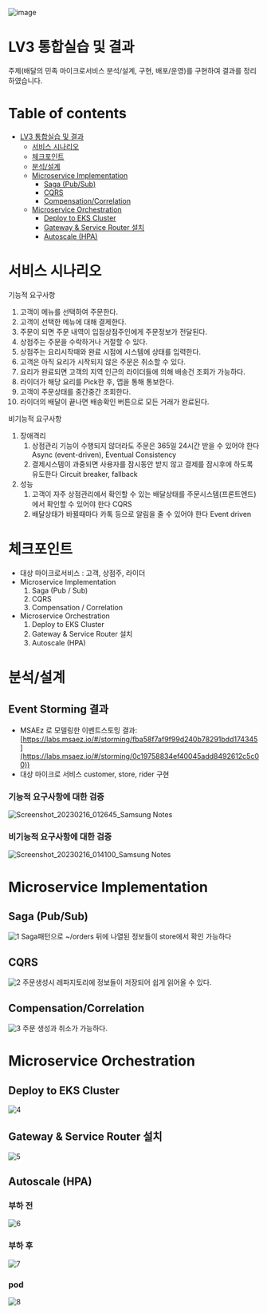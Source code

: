 
![image](https://user-images.githubusercontent.com/487999/79708354-29074a80-82fa-11ea-80df-0db3962fb453.png)

# LV3 통합실습 및 결과

주제(배달의 민족 마이크로서비스 분석/설계, 구현, 배포/운영)를 구현하여 결과를 정리하였습니다.



# Table of contents

- [LV3 통합실습 및 결과](#lv3-통합실습-및-결과)
  - [서비스 시나리오](#서비스-시나리오)
  - [체크포인트](#체크포인트)
  - [분석/설계](#분석설계)
  - [Microservice Implementation](#microservice-implementation)
    - [Saga (Pub/Sub)](#saga-pubsub)
    - [CQRS](#cqrs)
    - [Compensation/Correlation](#compensationcorrelation)
  - [Microservice Orchestration](#microservice-orchestration)
    - [Deploy to EKS Cluster](#deploy-to-eks-cluster)
    - [Gateway & Service Router 설치](#gateway--service-router-설치)
    - [Autoscale (HPA)](#autoscale-hpa)

# 서비스 시나리오

기능적 요구사항
1. 고객이 메뉴를 선택하여 주문한다.
2. 고객이 선택한 메뉴에 대해 결제한다.
3. 주문이 되면 주문 내역이 입점상점주인에게 주문정보가 전달된다.
4. 상점주는 주문을 수락하거나 거절할 수 있다.
5. 상점주는 요리시작때와 완료 시점에 시스템에 상태를 입력한다.
6. 고객은 아직 요리가 시작되지 않은 주문은 취소할 수 있다.
7. 요리가 완료되면 고객의 지역 인근의 라이더들에 의해 배송건 조회가 가능하다.
8. 라이더가 해당 요리를 Pick한 후, 앱을 통해 통보한다.
9. 고객이 주문상태를 중간중간 조회한다.
10. 라이더의 배달이 끝나면 배송확인 버튼으로 모든 거래가 완료된다.


비기능적 요구사항
1. 장애격리
    1. 상점관리 기능이 수행되지 않더라도 주문은 365일 24시간 받을 수 있어야 한다  Async (event-driven), Eventual Consistency
    2. 결제시스템이 과중되면 사용자를 잠시동안 받지 않고 결제를 잠시후에 하도록 유도한다  Circuit breaker, fallback
2. 성능
    1. 고객이 자주 상점관리에서 확인할 수 있는 배달상태를 주문시스템(프론트엔드)에서 확인할 수 있어야 한다  CQRS
    2. 배달상태가 바뀔때마다 카톡 등으로 알림을 줄 수 있어야 한다  Event driven



# 체크포인트
- 대상 마이크로서비스 : 고객, 상점주, 라이더
- Microservice Implementation
    1. Saga (Pub / Sub)
    2. CQRS
    3. Compensation / Correlation
- Microservice Orchestration
    1. Deploy to EKS Cluster
    2. Gateway & Service Router 설치
    3. Autoscale (HPA)



# 분석/설계

## Event Storming 결과
* MSAEz 로 모델링한 이벤트스토밍 결과:  [https://labs.msaez.io/#/storming/fba58f7af9f99d240b78291bdd174345](https://labs.msaez.io/#/storming/0c19758834ef40045add8492612c5c00))
* 대상 마이크로 서비스 customer, store, rider 구현

### 기능적 요구사항에 대한 검증

![Screenshot_20230216_012645_Samsung Notes](https://user-images.githubusercontent.com/125227422/219297514-ae45723a-7afc-46d7-b3f1-d3d562b422a8.jpg)


### 비기능적 요구사항에 대한 검증

![Screenshot_20230216_014100_Samsung Notes](https://user-images.githubusercontent.com/125227422/219297631-e184c6b6-2b3e-49e2-a13c-279461de8234.jpg)



# Microservice Implementation

## Saga (Pub/Sub)
![1](https://user-images.githubusercontent.com/125227422/219299686-9099ada1-8420-4ea2-a6c8-c00ae2dbbef2.png)
Saga패턴으로 ~/orders 뒤에 나열된 정보들이 store에서 확인 가능하다


## CQRS
![2](https://user-images.githubusercontent.com/125227422/219300387-e9e16f43-9080-4604-9e49-083dd059d6b6.png)
주문생성시 레파지토리에 정보들이 저장되어 쉽게 읽어올 수 있다.

## Compensation/Correlation
![3](https://user-images.githubusercontent.com/125227422/219302530-4b434ac1-f62e-4f37-a18f-ae91f88db59f.png)
주문 생성과 취소가 가능하다.


# Microservice Orchestration

## Deploy to EKS Cluster
![4](https://user-images.githubusercontent.com/125227422/219309360-48e6154c-20e2-4954-b76e-c368b9c11e51.png)

## Gateway & Service Router 설치
![5](https://user-images.githubusercontent.com/125227422/219309450-2083dd28-0da1-4111-9bb7-39c3cd867dde.png)

## Autoscale (HPA)
### 부하 전
![6](https://user-images.githubusercontent.com/125227422/219312423-6ca4b9fa-6496-4300-bdf4-e029f3b02aed.png)

### 부하 후
![7](https://user-images.githubusercontent.com/125227422/219315427-c03f057c-001e-44a6-997c-ed45bcc52629.png)

### pod 
![8](https://user-images.githubusercontent.com/125227422/219315610-c290c386-b368-44e5-8232-a8d44da2f05e.png)
